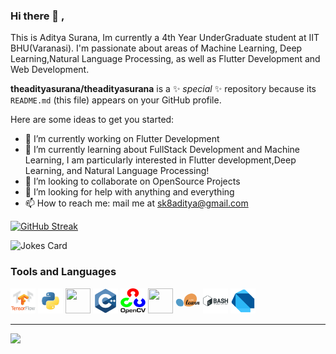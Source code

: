 
### Hi there 👋  ,
This is Aditya Surana, Im currently a 4th Year UnderGraduate student at IIT BHU(Varanasi). I'm passionate about areas of Machine Learning, 
Deep Learning,Natural Language Processing, as well as Flutter Development and Web Development.


**theadityasurana/theadityasurana** is a ✨ _special_ ✨ repository because its `README.md` (this file) appears on your GitHub profile.

Here are some ideas to get you started:

- 🔭 I’m currently working on Flutter Development
- 🌱 I’m currently learning about FullStack Development and Machine Learning, I am particularly interested in Flutter development,Deep Learning, and Natural Language Processing!
- 👯 I’m looking to collaborate on OpenSource Projects
- 🤔 I’m looking for help with anything and everything 
- 📫 How to reach me: mail me at sk8aditya@gmail.com


[![GitHub Streak](https://github-readme-streak-stats.herokuapp.com/?user=theadityasurana)](https://git.io/streak-stats)


![Jokes Card](https://readme-jokes.vercel.app/api)

### Tools and Languages
<img src="https://github.com/github/explore/raw/main/topics/tensorflow/tensorflow.png" width="40" height="40" /> <img src="https://github.com/github/explore/raw/main/topics/python/python.png" width="40" height="40" /> <img src="https://answers.ros.org/upfiles/14554624266871161.png" width="40" height="40" /> <img src="https://github.com/github/explore/raw/main/topics/cpp/cpp.png" width="40" height="40" /> <img src="https://github.com/github/explore/raw/main/topics/opencv/opencv.png" width="40" height="40" /> <img src="https://www.gymlibrary.dev/_static/img/gym_logo_black.svg" width="40" height="40" /> <img src="https://github.com/github/explore/raw/main/topics/scikit-learn/scikit-learn.png" width="40" height="40" /> <img src="https://github.com/github/explore/raw/main/topics/bash/bash.png" width="40" height="40" /> <img src="https://github.com/github/explore/raw/main/topics/dart/dart.png" width="40" height="40" /> </code><hr/>

![](https://komarev.com/ghpvc/?username=theadityasurana)
